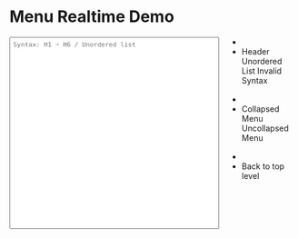# Menu Realtime Demo

<div id="demo_wrapper">
  <textarea id="demo_textarea" spellcheck="false" placeholder="Syntax: H1 ~ H6 / Unordered list" rows="25" onKeyUp="render_demo()"></textarea>
  <div id="demo_preset">
    <ul class="menu">
      <li class="divider" data-content="UNIT TEST"></li>
      <li class="menu-item">
        <a onclick="unit_header()">Header</a>
        <a onclick="unit_list()">Unordered List</a>
        <a onclick="unit_invalid()">Invalid Syntax</a>
      </li>
    </ul>
    <ul class="menu">
      <li class="divider" data-content="BASIC"></li>
      <li class="menu-item">
        <a onclick="basic_collapsed()">Collapsed Menu</a>
        <a onclick="basic_uncollapsed()">Uncollapsed Menu</a>
      </li>
    </ul>
    <ul class="menu">
      <li class="divider" data-content="TRICKY"></li>
      <li class="menu-item">
        <a onclick="tricky_back_top()">Back to top level</a>
      </li>
    </ul>
  </div>
</div>

<style>
#demo_wrapper {
    width: 100%;
    display: flex;
}
#demo_preset {
    flex: 1;
    display: flex;
    flex-direction: column;
    margin-left: 1rem;
}
#demo_preset ul {
    margin: 0 0 1rem 0;
}
#demo_textarea {
    flex: 3;
    width: 100%;
    padding: .5em;
    font-size: .7rem;
    font-family: consolas, Menlo, monospace;
    resize: none;
}
</style>

<script src="https://cdnjs.cloudflare.com/ajax/libs/markdown-it/10.0.0/markdown-it.min.js"></script>
<script src="/Book-Hexo-Template/js/menu-demo.js"></script>
<script>
init()
</script>
